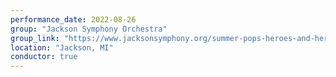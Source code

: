 ```yaml
---
performance_date: 2022-08-26
group: "Jackson Symphony Orchestra"
group_link: "https://www.jacksonsymphony.org/summer-pops-heroes-and-heroines/"
location: "Jackson, MI"
conductor: true
---
```

